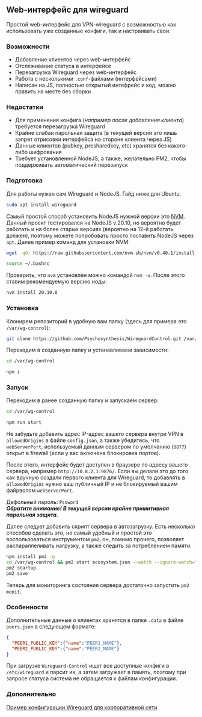 ## Web-интерфейс для wireguard
Простой web-интерфейс для VPN-wireguard с возможностью как использовать уже созданные конфиги, так и настраивать свои.

### Возможности
 - Добавление клиентов через web-интерфейс
 - Отслеживание статуса в интерфейсе
 - Перезагрузка Wireguard через web-интерфейс
 - Работа с несколькими `.conf`-файлами (интерфейсами)
 - Написан на JS, полностью открытый интефрейс и код, можно править на месте без сборки

### Недостатки
 - Для применения конфига (*например после добавления клиента*) требуется перезагрузка Wireguard
 - Крайне слабая парольная защита (в текущей версии это лишь запрет отрисовки интерфейса на стороне клиента через JS)
 - Данные клиентов (pubkey, presharedkey, etc) хранятся без какого-либо шифрования
 - Требует установленной NodeJS, а также, желательно PM2, чтобы поддерживать автоматический перезапуск

### Подготовка
Для работы нужен сам Wireguard и NodeJS. Гайд ниже для Ubuntu.
```bash
sudo apt install wireguard
```
Самый простой способ установить NodeJS нужной версии это [NVM](https://github.com/nvm-sh/nvm). Данный проект тестировался на NodeJS v.20.10, но вероятно будет работать и на более старых версиях (вероятно на 12-й работать должен), поэтому можете попробовать просто поставить NodeJS через `apt`. Далее пример команд для установки NVM:
```bash
wget -qO- https://raw.githubusercontent.com/nvm-sh/nvm/v0.40.1/install.sh | bash

source ~/.bashrc
```
Проверить, что `nvm` установлен можно командой `nvm -v`. После этого ставим рекомендуемую версию ноды:
```bash
nvm install 20.10.0
```

### Установка
Клонирем репозиторий в удобную вам папку (здесь для примера это `/var/wg-control`):
```bash
git clone https://github.com/Psychosynthesis/WireguardControl.git /var/wg-control
```

Переходим в созданную папку и устанавливаем зависимости:
```bash
cd /var/wg-control

npm i
```

### Запуск
Переходим в ранее созданную папку и запускаем сервер:
```bash
cd /var/wg-control

npm run start
```
Не забудьте добавить адрес IP-адрес вашего сервера внутри VPN в `allowedOrigins` в файле `config.json`, а также убедитесь, что `webServerPort`, используемый данным сервером по умолчанию (`8877`) открыт в firewall (если у вас включена блокировка портов).

После этого, интерфейс будет доступен в браузере по адресу вашего сервера, например `http://10.8.2.1:9876/`.
Если вы делали это до того как вручную создали первого клиента для Wireguard, то добавлять в `allowedOrigins` нужно ваш публичный IP и не блокируемый вашим файрволом `webServerPort`.

Дефольный пароль: `Pssword` \
***Обратите внимание! В текущей версии крайне примитивная парольная защита.***

Далее следует добавить скрипт сервера в автозагрузку. Есть несколько способов сделать это, но самый удобный и простой это воспользоваться инструментом `pm2`, он, помимо прочего, позволяет распараллеливать нагрузку, а также следить за потреблением памяти.

```bash
npm install pm2 -g
cd /var/wg-control && pm2 start ecosystem.json --watch --ignore-watch="node_modules"
pm2 startup
pm2 save
```
Теперь для мониторинга состояния сервера достаточно запустить `pm2 monit`.

### Особенности
Дополнительные данные о клиентах хранятся в папке `.data` в файле `peers.json` в следующем формате:
```JSON
{
  "PEER1_PUBLIC_KEY":{"name":"PEER1_NAME"},
  "PEER2_PUBLIC_KEY":{"name":"PEER2_NAME"}
}
```

При загрузке `Wireguard-Control` ищет все доступные конфиги в `/etc/wireguard` и парсит их, а затем загружает в память, поэтому при запросе статуса система не обращается к файлам конфигурации.

### Дополнительно

[Пример конфигурации Wireguard для корпоративной сети](./sample.conf.md)
